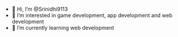 - 👋 Hi, I’m @Srinidhi9113
- 👀 I’m interested in game development, app development and web development
- 🌱 I’m currently learning web development

<!---
Srinidhi9113/Srinidhi9113 is a ✨ special ✨ repository because its `README.md` (this file) appears on your GitHub profile.
You can click the Preview link to take a look at your changes.
--->

